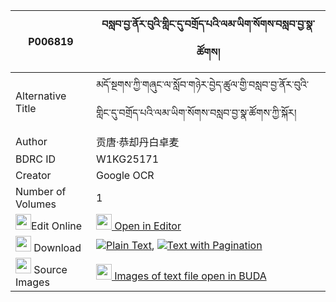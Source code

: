 |P006819|བསླབ་བྱ་ནོར་བུའི་གླིང་དུ་བགྲོད་པའི་ལམ་ཡིག་སོགས་བསླབ་བྱ་སྣ་ཚོགས། 
| --- | --- 
|Alternative Title |མདོ་སྔགས་ཀྱི་གཞུང་ལ་སློབ་གཉེར་བྱེད་ཚུལ་གྱི་བསླབ་བྱ་ནོར་བུའི་གླིང་དུ་བགྲོད་པའི་ལམ་ཡིག་སོགས་བསླབ་བྱ་སྣ་ཚོགས་ཀྱི་སྐོར།
|Author| 贡唐·恭却丹白卓麦
|BDRC ID | W1KG25171
|Creator | Google OCR
|Number of Volumes| 1
|<img width="25" src="https://img.icons8.com/color/25/000000/edit-property.png">Edit Online| [<img width="25" src="https://avatars.githubusercontent.com/u/45091458?s=200&v=4"> Open in Editor](http://editor.openpecha.org/P006819)
|<img width="25" src="https://img.icons8.com/fluent/48/000000/download-2.png"/>  Download | [![](https://img.icons8.com/color/20/000000/txt.png)Plain Text](https://github.com/Openpecha/P006819/releases/download/v1/labja_norbu_i_ling_du_dropa_i__plain_P006819.zip), [![](https://img.icons8.com/color/20/000000/txt.png)Text with Pagination](https://github.com/Openpecha/P006819/releases/download/v1/labja_norbu_i_ling_du_dropa_i__pages_P006819.zip)
|<img width="25" src="https://img.icons8.com/plasticine/100/000000/pictures-folder.png"/>  Source Images | [<img width="25" src="https://library.bdrc.io/icons/BUDA-small.svg"> Images of text file open in BUDA](https://library.bdrc.io/show/bdr:W1KG25171)